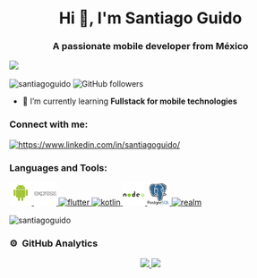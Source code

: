 <div align="center">
<h1 align="center">Hi 👋, I'm Santiago Guido</h1>
<h3 align="center">A passionate mobile developer from México</h3>
</div>
<img src="https://live.staticflickr.com/65535/52815631715_c270612afd_k.jpg">

<p align="left"> <img src="https://komarev.com/ghpvc/?username=santiagoguido&label=Profile%20views&color=0e75b6&style=flat" alt="santiagoguido" </p>
  <img alt="GitHub followers" src="https://img.shields.io/github/followers/santiagoguido?style=social">


- 🌱 I’m currently learning **Fullstack for mobile technologies**

<h3 align="left">Connect with me:</h3>
<p align="left">
<a href="https://www.linkedin.com/in/santiagoguido/" target="blank"><img align="center" src="https://raw.githubusercontent.com/rahuldkjain/github-profile-readme-generator/master/src/images/icons/Social/linked-in-alt.svg" alt="https://www.linkedin.com/in/santiagoguido/" height="30" width="40" /></a>
</p>

<h3 align="left">Languages and Tools:</h3>
<p align="left"> <a href="https://developer.android.com" target="_blank" rel="noreferrer"> <img src="https://raw.githubusercontent.com/devicons/devicon/master/icons/android/android-original-wordmark.svg" alt="android" width="40" height="40"/> </a> <a href="https://expressjs.com" target="_blank" rel="noreferrer"> <img src="https://raw.githubusercontent.com/devicons/devicon/master/icons/express/express-original-wordmark.svg" alt="express" width="40" height="40"/> </a> <a href="https://flutter.dev" target="_blank" rel="noreferrer"> <img src="https://www.vectorlogo.zone/logos/flutterio/flutterio-icon.svg" alt="flutter" width="40" height="40"/> </a> <a href="https://kotlinlang.org" target="_blank" rel="noreferrer"> <img src="https://www.vectorlogo.zone/logos/kotlinlang/kotlinlang-icon.svg" alt="kotlin" width="40" height="40"/> </a> <a href="https://nodejs.org" target="_blank" rel="noreferrer"> <img src="https://raw.githubusercontent.com/devicons/devicon/master/icons/nodejs/nodejs-original-wordmark.svg" alt="nodejs" width="40" height="40"/> </a> <a href="https://www.postgresql.org" target="_blank" rel="noreferrer"> <img src="https://raw.githubusercontent.com/devicons/devicon/master/icons/postgresql/postgresql-original-wordmark.svg" alt="postgresql" width="40" height="40"/> </a> <a href="https://realm.io/" target="_blank" rel="noreferrer"> <img src="https://raw.githubusercontent.com/bestofjs/bestofjs-webui/8665e8c267a0215f3159df28b33c365198101df5/public/logos/realm.svg" alt="realm" width="40" height="40"/> </a> </p>

<p><img align="center" src="https://github-readme-stats.vercel.app/api/top-langs?username=santiagoguido&show_icons=true&locale=en&layout=compact" alt="santiagoguido" /></p>



### ⚙️ &nbsp;GitHub Analytics

<p align="center">
<a href="https://github.com/santiagoguido">
  <img height="180em" src="https://github-readme-stats-eight-theta.vercel.app/api?username=santiagoguido&show_icons=true&theme=algolia&include_all_commits=true&count_private=true"/>
  <img height="180em" src="https://github-readme-stats-eight-theta.vercel.app/api/top-langs/?username=santiagoguido&layout=compact&langs_count=8&theme=algolia"/>
</a>
</p>
